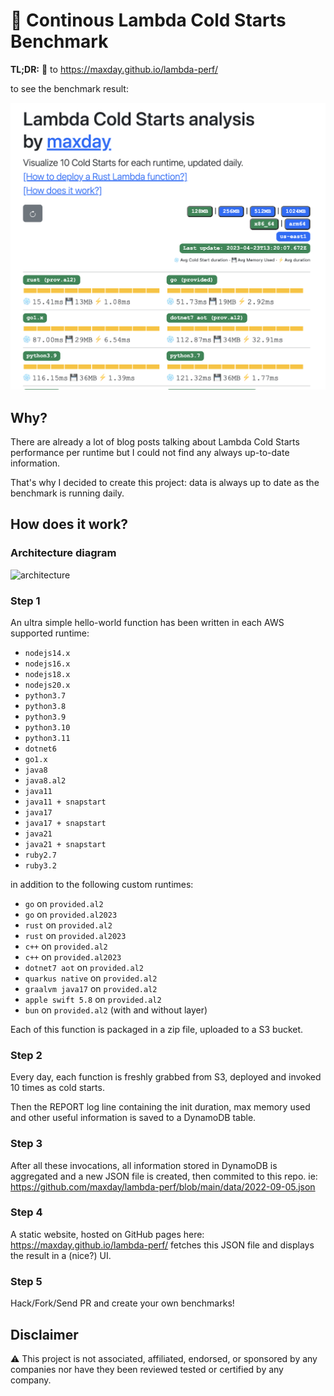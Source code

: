 # 🔄 Continous Lambda Cold Starts Benchmark 

**TL;DR:** 👀 to https://maxday.github.io/lambda-perf/

to see the benchmark result: 

![screenshot](https://github.com/maxday/lambda-perf/blob/main/docs/screenshot.png)

## Why?

There are already a lot of blog posts talking about Lambda Cold Starts performance per runtime but I could not find any always up-to-date information. 

That's why I decided to create this project: data is always up to date as the benchmark is running daily.

## How does it work?

### Architecture diagram

![architecture](https://github.com/maxday/lambda-perf/blob/main/docs/architecture.png?raw=true)

### Step 1
An ultra simple hello-world function has been written in each AWS supported runtime:
- `nodejs14.x`
- `nodejs16.x`
- `nodejs18.x`
- `nodejs20.x`
- `python3.7`
- `python3.8`
- `python3.9`
- `python3.10`
- `python3.11`
- `dotnet6`
- `go1.x`
- `java8`
- `java8.al2`
- `java11`
- `java11 + snapstart`
- `java17`
- `java17 + snapstart`
- `java21`
- `java21 + snapstart`
- `ruby2.7`
- `ruby3.2`

in addition to the following custom runtimes:
- `go` on `provided.al2`
- `go` on `provided.al2023`
- `rust` on `provided.al2`
- `rust` on `provided.al2023`
- `c++` on `provided.al2`
- `c++` on `provided.al2023`
- `dotnet7 aot` on `provided.al2`
- `quarkus native` on `provided.al2`
- `graalvm java17` on `provided.al2`
- `apple swift 5.8` on `provided.al2`
- `bun` on `provided.al2` (with and without layer)

Each of this function is packaged in a zip file, uploaded to a S3 bucket.

### Step 2

Every day, each function is freshly grabbed from S3, deployed and invoked 10 times as cold starts.

Then the REPORT log line containing the init duration, max memory used and other useful information is saved to a DynamoDB table.

### Step 3

After all these invocations, all information stored in DynamoDB is aggregated and a new JSON file is created, then commited to this repo. ie: https://github.com/maxday/lambda-perf/blob/main/data/2022-09-05.json

### Step 4

A static website, hosted on GitHub pages here: https://maxday.github.io/lambda-perf/ fetches this JSON file and displays the result in a (nice?) UI.

### Step 5

Hack/Fork/Send PR and create your own benchmarks!

## Disclaimer

⚠️ This project is not associated, affiliated, endorsed, or sponsored by any companies nor have they been reviewed tested or certified by any company.
